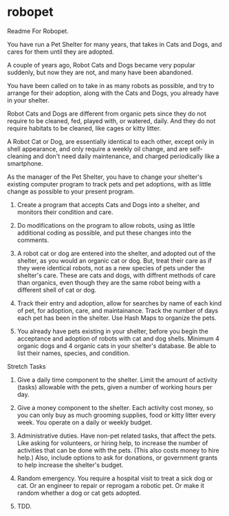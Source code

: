 # robopet
Readme For Robopet.

You have run a Pet Shelter for many years, that takes in Cats and Dogs, and cares for them until they are adopted.

A couple of years ago, Robot Cats and Dogs became very popular suddenly, but now they are not, and many have been abandoned.

You have been called on to take in as many robots as possible, and try to arrange for their adoption, along with the Cats and Dogs, you already have in your shelter.

Robot Cats and Dogs are different from organic pets since they do not require to be cleaned, fed, played with, or watered, daily. And they do not require habitats to be cleaned, like cages or kitty litter.

A Robot Cat or Dog, are essentially identical to each other, except only in shell appearance, and only require a weekly oil change, and are self-cleaning and don't need daily maintenance, and charged periodically like a smartphone.

As the manager of the Pet Shelter, you have to change your shelter's existing computer program to track pets and pet adoptions, with as little change as possible to your present program.

1) Create a program that accepts Cats and Dogs into a shelter, and monitors their condition and care.

2) Do modifications on the program to allow robots, using as little additional coding as possible, and put these changes into the comments.

3) A robot cat or dog are entered into the shelter, and adopted out of the shelter, as you would an organic cat or dog.  But, treat their care as if they were identical robots, not as a new species of pets under the shelter's care.   These are cats and dogs, with diffrent methods of care than organics, even though they are the same robot being with a different shell of cat or dog.

4) Track their entry and adoption, allow for searches by name of each kind of pet, for adoption, care, and maintainance.  Track the number of days each pet has been in the shelter.  Use Hash Maps to organize the pets.

5) You already have pets existing in your shelter, before you begin the acceptance and adoption of robots with cat and dog shells.  Minimum 4 organic dogs and 4 organic cats in your shelter's database.
Be able to list their names, species, and condition.
 
Stretch Tasks

1) Give a daily time component to the shelter.  Limit the amount of activity (tasks) allowable with the pets, given a number of working hours per day.

2) Give a money component to the shelter.  Each activity cost money, so you can only buy as much grooming supplies, food or kitty litter every week.  You operate on a daily or weekly budget. 

3) Administrative duties. Have non-pet related tasks, that affect the pets.  Like asking for volunteers, or hiring help, to increase the number of activities that can be done with the pets.  (This also costs money to hire help.)  Also, include options to ask for donations, or government grants to help increase the shelter's budget.

4) Random emergency.  You require a hospital visit to treat a sick dog or cat.  Or an engineer to repair or reprogam a robotic pet.  Or make it random whether a dog or cat gets adopted.  

5) TDD.



